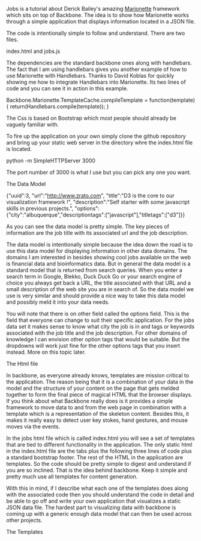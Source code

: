 Jobs is a tutorial about Derick Bailey's amazing [Marionette](https://github.com/derickbailey/backbone.marionette) framework which sits on top of Backbone.  The idea is to show how Marionette works through a simple application that displays information located in a JSON file.  

The code is intentionally simple to follow and understand.  There are two files.

index.html and jobs.js

The dependencies are the standard backbone ones along with handlebars.  The fact that I am using handlebars gives you another example of how to use Marionette with Handlebars.
Thanks to David Koblas for quickly showing me how to integrate Handlebars into Marionette.  Its two lines of code and you can see it in action in this example.

Backbone.Marionette.TemplateCache.compileTemplate = function(template) {
    return(Handlebars.compile(template));
}

The Css is based on Bootstrap which most people should already be vaguely familiar with.

To fire up the application on your own simply clone the github repository and bring up your static web server in the directory whre the index.html file is located.

python -m SimpleHTTPServer 3000 

The port number of 3000 is what I use but you can pick any one you want.

The Data Model

{"uuid":3,
 "url":"http://www.zrato.com",
 "title":"D3 is the core to our visualization framework !",
 "description":"Self starter with some javascript skills in previous projects.",
 "options":{"city":"albuquerque","descriptiontags":["javascript"],"titletags":["d3"]}}
 
As you can see the data model is pretty simple.  The key pieces of information are the job title with its associated url and the job description.

The data model is intentionally simple because the idea down the road is to use this data model for displaying information in other data domains.  The domains I am interested in besides showing cool jobs available on the web is financial data and bioinformatics data.  But in general the data model is a standard model that is returned from search queries. When you enter a search term in Google, Blekko, Duck Duck Go or your search engine of choice you always get back a URL, the title associated with that URL and a small description of the web site you are in search of.  So the data model we use is very similar and should provide a nice way to take this data model and possibly meld it into your data needs.

You will note that there is on other field called the options field.  This is the field that everyone can change to suit their specific application.  For the jobs data set it makes sense to know what city the job is in and tags or keywords associated with the job title and the job description.  For other domains of knowledge I can envision other option tags that would be suitable.  But the dropdowns will work just fine for the other options tags that you insert instead.  More on this topic later.

The Html file

In backbone, as everyone already knows, templates are mission critical to the application.  The reason being that it is a combination of your data in the model and the structure of your content on the page that gets melded together to form the final piece of magical HTML that the browser displays.  If you think about what Backbone really does is it provides a simple framework to move data to and from the web page in combination with a template which is a representation of the skeleton content.  Besides this, it makes it really easy to detect user key stokes, hand gestures, and mouse moves via the events.

In the jobs html file which is called index.html you will see a set of templates that are tied to different functionality in the application.  The only static html in the index.html file are the tabs plus the following three lines of code plus a standard bootstrap footer.  The rest of the HTML in the application are templates.  So the code should be pretty simple to digest and understand if you are so inclined.  That is the idea behind backbone.  Keep it simple and pretty much use all templates for content generation.

<div class="container">
	    <div id="menuheader"></div>
	    <div id="menudropdown"></div>
		<div id="content" class="content"></div>
</div>

With this in mind, if I describe what each one of the templates does along with the associated code then you should understand the code in detail and be able to go off and write your own application that visualizes a static JSON data file.  The hardest part to visualizing data with backbone is coming up with a generic enough data model that can then be used across other projects. 

The Templates







 
